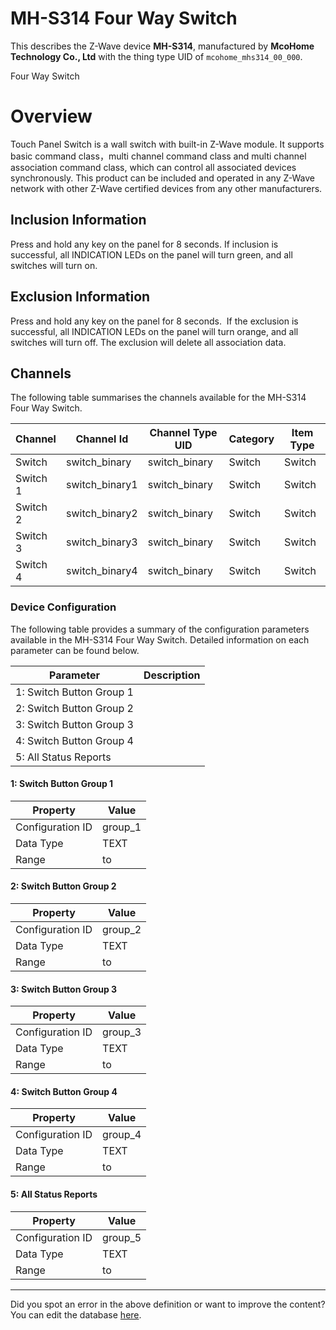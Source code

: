
# MH-S314 Four Way Switch

This describes the Z-Wave device **MH-S314**, manufactured by **McoHome Technology Co., Ltd** with the thing type UID of ```mcohome_mhs314_00_000```. 

Four Way Switch  


# Overview #

Touch Panel Switch is a wall switch with built-in Z-Wave module. It supports basic command class，multi channel command class and multi channel association command class, which can control all associated devices synchronously. This product can be included and operated in any Z-Wave network with other Z-Wave certified devices from any other manufacturers. 

  


## Inclusion Information ##

Press and hold any key on the panel for 8 seconds. If inclusion is successful, all INDICATION LEDs on the panel will turn green, and all switches will turn on.

  


## Exclusion Information ##

Press and hold any key on the panel for 8 seconds.  If the exclusion is successful, all INDICATION LEDs on the panel will turn orange, and all switches will turn off. The exclusion will delete all association data.

## Channels
The following table summarises the channels available for the MH-S314 Four Way Switch.

| Channel | Channel Id | Channel Type UID | Category | Item Type |
|---------|------------|------------------|----------|-----------|
| Switch | switch_binary | switch_binary | Switch | Switch |
| Switch 1 | switch_binary1 | switch_binary | Switch | Switch |
| Switch 2 | switch_binary2 | switch_binary | Switch | Switch |
| Switch 3 | switch_binary3 | switch_binary | Switch | Switch |
| Switch 4 | switch_binary4 | switch_binary | Switch | Switch |




### Device Configuration
The following table provides a summary of the configuration parameters available in the MH-S314 Four Way Switch.
Detailed information on each parameter can be found below.

| Parameter   | Description |
|-------------|-------------|
| 1: Switch Button Group 1 |  |
| 2: Switch Button Group 2 |  |
| 3: Switch Button Group 3 |  |
| 4: Switch Button Group 4 |  |
| 5: All Status Reports |  |




#### 1: Switch Button Group 1




| Property         | Value    |
|------------------|----------|
| Configuration ID | group_1 |
| Data Type        | TEXT |
| Range |  to  |






#### 2: Switch Button Group 2




| Property         | Value    |
|------------------|----------|
| Configuration ID | group_2 |
| Data Type        | TEXT |
| Range |  to  |






#### 3: Switch Button Group 3




| Property         | Value    |
|------------------|----------|
| Configuration ID | group_3 |
| Data Type        | TEXT |
| Range |  to  |






#### 4: Switch Button Group 4




| Property         | Value    |
|------------------|----------|
| Configuration ID | group_4 |
| Data Type        | TEXT |
| Range |  to  |






#### 5: All Status Reports




| Property         | Value    |
|------------------|----------|
| Configuration ID | group_5 |
| Data Type        | TEXT |
| Range |  to  |






---

Did you spot an error in the above definition or want to improve the content?
You can edit the database [here](http://www.cd-jackson.com/index.php/zwave/zwave-device-database/zwave-device-list/devicesummary/433).

